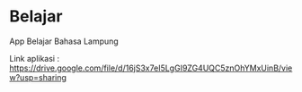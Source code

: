 # Belajar
App Belajar Bahasa Lampung

Link aplikasi : https://drive.google.com/file/d/16jS3x7eI5LgGI9ZG4UQC5znOhYMxUinB/view?usp=sharing
